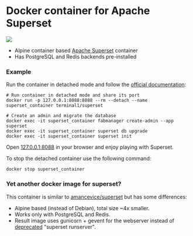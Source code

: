 # Docker container for Apache Superset

[![](https://images.microbadger.com/badges/image/terminal1/superset.svg)](https://hub.docker.com/r/terminal1/superset/)

* Alpine container based [Apache Superset](https://superset.apache.org/) container
* Has PostgreSQL and Redis backends pre-installed

### Example
Run the container in detached mode and follow the [official documentation](https://superset.apache.org/installation.html#superset-installation-and-initialization):
```
# Run container in detached mode and share its port
docker run -p 127.0.0.1:8088:8088 --rm --detach --name superset_container terminal1/superset

# Create an admin and migrate the database
docker exec -it superset_container fabmanager create-admin --app superset
docker exec -it superset_container superset db upgrade
docker exec -it superset_container superset init
```
Open [127.0.0.1:8088](http://127.0.0.1:8088) in your browser and enjoy playing with Superset.

To stop the detached container use the following command:
```
docker stop superset_container
```

### Yet another docker image for superset?
This container is similar to [amancevice/superset](https://hub.docker.com/r/amancevice/superset/) but has some differences:

* Alpine based (instead of Debian), total size ~4x smaller.
* Works only with PostgreSQL and Redis.
* Result image uses gunicorn + gevent for the webserver instead of [deprecated](https://github.com/apache/incubator-superset/blob/0.25.0/superset/cli.py#L113-L114) "superset runserver".
